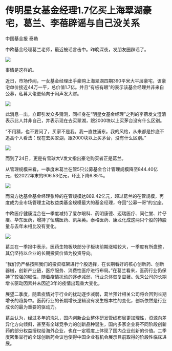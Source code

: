 # 传明星女基金经理1.7亿买上海翠湖豪宅，葛兰、李蓓辟谣与自己没关系

中国基金报 泰勒

中欧基金经理葛兰老师，最近被谣言击中。昨晚深夜，发朋友圈辟谣了。

![](https://inews.gtimg.com/news_bt/Op15teHQ_fr01w7cC0MaMN47LnHfd_01QiTkUk8SwWuosAA/1000)

事情是这样的。

近日，市场传闻，一女基金经理出手豪购上海翠湖四期390平米大平层豪宅，该豪宅单价接近44万一平，总价值1.7亿。并且“有板有眼”的表示该基金经理并非来自公募，私募大佬更倾向于闷声发大财。

![](https://inews.gtimg.com/newsapp_bt/0/15783723659/1000)

此消息一出，立即引发众多猜测，同样身在“明星女基金经理”之列的李蓓发文澄清表示此人并非自己，并表示现在去买翠湖，跟2000块以上买茅台没有什么区别。

“不用猜，也不要问了，买家不是我。我一直住浦东。我的风格，从来都是抄底不追高个人看法：现在去买翠湖，跟2000块以上买茅台，没有什么区别。”

![](https://inews.gtimg.com/newsapp_bt/0/15783723660/1000)

而到了24日，更是有雪球大V发文指出豪宅购买者正是葛兰。

从管理规模来看，一季度末葛兰在管5只公募基金合计管理规模降至844.40亿元，较2022年末的906.53亿元，环比下降6.85%。

![](https://inews.gtimg.com/newsapp_bt/0/15783723661/1000)

而易方达基金基金经理张坤的在管规模达889.42亿元，超过葛兰的在管规模，再度成为全市场管理主动权益类基金规模最大的基金经理，夺回“公募一哥”的宝座。

中欧医疗健康混合在一季度减持了爱尔眼科、药明康德、迈瑞医疗、同仁堂、片仔癀、华东医药，增持了恒瑞医药、凯莱英。泰格医药、康龙化成这两只个股的持股量与去年末相比没有变化。

![](https://inews.gtimg.com/newsapp_bt/0/15783723676/1000)

葛兰在一季报中表示，医药生物板块部分子板块前期涨幅较大，一季度有所盘整，其仍坚持以企业的长期投资价值为投资导向。

“我们仍严格按照我们的投资框架进行个股选择，在长期看好的核心创新药、创新器械，创新产业链，医疗服务、消费性医疗进行布局。”在葛兰看来，医药行业仍保持了较强的韧性，随着疫情扰动的逐步减弱，行业总体恢复显著。优秀公司的长期增长驱动因素并未因近3年的疫情出现重大变化。

展望二季度，随着疫情对于行业的扰动逐步减弱，葛兰预计相关公司将会回到长期增长的趋势中。医药行业的长期增长逻辑没有发生根本性的变化，创新依然是行业成长的最为重要的驱动力。

葛兰认为，经过多年的洗礼，国内创新企业整体研发管线布局更加理性，资源向差异化方向倾斜，甚至有全球竞争力的创新品种诞生，国内多家企业将不同阶段创新药的部分权益授权给海外企业，也在一定程度上体现了国内企业创新的价值。二季度密集举行的全球创新药会议也使得中国企业有机会展示目前取得的阶段性临床进展。

